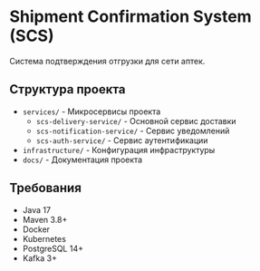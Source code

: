 # Shipment Confirmation System (SCS)

Система подтверждения отгрузки для сети аптек.

## Структура проекта

- `services/` - Микросервисы проекта
  - `scs-delivery-service/` - Основной сервис доставки
  - `scs-notification-service/` - Сервис уведомлений
  - `scs-auth-service/` - Сервис аутентификации
- `infrastructure/` - Конфигурация инфраструктуры
- `docs/` - Документация проекта

## Требования

- Java 17
- Maven 3.8+
- Docker
- Kubernetes
- PostgreSQL 14+
- Kafka 3+
